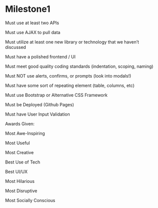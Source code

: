 # Milestone1

Must use at least two APIs

Must use AJAX to pull data

Must utilize at least one new library or technology that we haven’t discussed

Must have a polished frontend / UI 

Must meet good quality coding standards (indentation, scoping, naming)

Must NOT use alerts, confirms, or prompts (look into modals!)

Must have some sort of repeating element (table, columns, etc)

Must use Bootstrap or Alternative CSS Framework

Must be Deployed (Github Pages)

Must have User Input Validation 

Awards Given:

Most Awe-Inspiring

Most Useful

Most Creative

Best Use of Tech

Best UI/UX

Most Hilarious

Most Disruptive

Most Socially Conscious